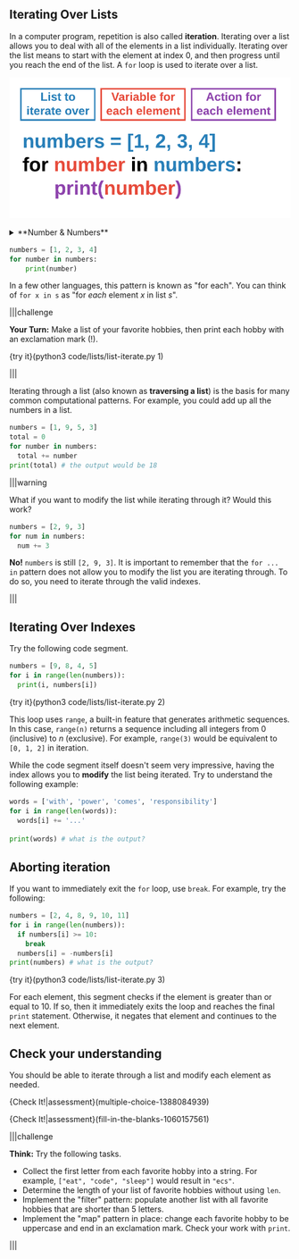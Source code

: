 ## Iterating Over Lists

In a computer program, repetition is also called **iteration**. Iterating over a list allows you to deal with all of the elements in a list individually. Iterating over the list means to start with the element at index 0, and then progress until you reach the end of the list. A `for` loop is used to iterate over a list.

![Iteration Variable](.guides/images/iterating-list-variable-name.png)

<details><summary>**Number & Numbers**</summary>In the example below, the iteration variable is `number` and the list is named `numbers`. This is a very common practice in Python. The list is always plural, while the iterating variable is the singular of the list name. Python will not throw an error if this convention is not followed. However, `for number in numbers` helps with the readability of your code. You should follow this convention as often as possible.</details>

```python
numbers = [1, 2, 3, 4]
for number in numbers:
    print(number)
```

In a few other languages, this pattern is known as "for each". You can think of `for x in s` as "for _each_ element _x_ in list _s_".

|||challenge

**Your Turn:** Make a list of your favorite hobbies, then print each hobby with an exclamation mark (!).

{try it}(python3 code/lists/list-iterate.py 1)

|||

Iterating through a list (also known as **traversing a list**) is the basis for many common computational patterns. For example, you could add up all the numbers in a list.

```python
numbers = [1, 9, 5, 3]
total = 0
for number in numbers:
  total += number
print(total) # the output would be 18
```

|||warning

What if you want to modify the list while iterating through it? Would this work?

```python
numbers = [2, 9, 3]
for num in numbers:
  num += 3
```

**No!** `numbers` is still `[2, 9, 3]`. It is important to remember that the `for ... in` pattern does not allow you to modify the list you are iterating through. To do so, you need to iterate through the valid indexes.

|||

## Iterating Over Indexes

Try the following code segment.

```python
numbers = [9, 8, 4, 5]
for i in range(len(numbers)):
  print(i, numbers[i])
```
{try it}(python3 code/lists/list-iterate.py 2)

This loop uses `range`, a built-in feature that generates arithmetic sequences. In this case, `range(n)` returns a sequence including all integers from 0 (inclusive) to _n_ (exclusive). For example, `range(3)` would be equivalent to `[0, 1, 2]` in iteration.

While the code segment itself doesn't seem very impressive, having the index allows you to **modify** the list being iterated. Try to understand the following example:

```python
words = ['with', 'power', 'comes', 'responsibility']
for i in range(len(words)):
  words[i] += '...'

print(words) # what is the output?
```

## Aborting iteration

If you want to immediately exit the `for` loop, use `break`. For example, try the following:

```python
numbers = [2, 4, 8, 9, 10, 11]
for i in range(len(numbers)):
  if numbers[i] >= 10:
    break
  numbers[i] = -numbers[i]
print(numbers) # what is the output?
```
{try it}(python3 code/lists/list-iterate.py 3)

For each element, this segment checks if the element is greater than or equal to 10. If so, then it immediately exits the loop and reaches the final `print` statement. Otherwise, it negates that element and continues to the next element.

## Check your understanding

You should be able to iterate through a list and modify each element as needed.

{Check It!|assessment}(multiple-choice-1388084939)

{Check It!|assessment}(fill-in-the-blanks-1060157561)

|||challenge

**Think:** Try the following tasks.
* Collect the first letter from each favorite hobby into a string. For example, `["eat", "code", "sleep"]` would result in `"ecs"`.
* Determine the length of your list of favorite hobbies without using `len`.
* Implement the "filter" pattern: populate another list with all favorite hobbies that are shorter than 5 letters.
* Implement the "map" pattern in place: change each favorite hobby to be uppercase and end in an exclamation mark. Check your work with `print`.
<!--* **Challenge:** Implement insertion sort, but not in place. Given `numbers = [9, 3, 2, 7, 1, 5, 6]`, populate another list with the elements from `numbers` sorted smallest to largest. Test your implementation with different inputs. _Hint:_ use `list.insert`. <details><summary>More hints</summary>Insertion sort is based on the idea that the list you are populating is always sorted. Therefore, each step involves finding the right position to insert the next element.</details>-->

|||

